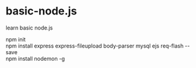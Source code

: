 # basic-node.js
 learn basic node.js

npm init<br>
npm install express  express-fileupload body-parser mysql ejs req-flash --save<br>
npm install nodemon -g<br>
